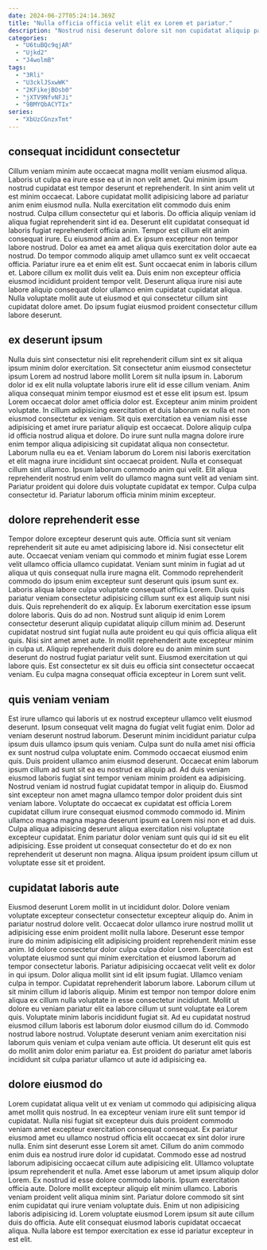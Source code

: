 ```yaml
---
date: 2024-06-27T05:24:14.369Z
title: "Nulla officia officia velit elit ex Lorem et pariatur."
description: "Nostrud nisi deserunt dolore sit non cupidatat aliquip pariatur proident labore aliqua cillum. Ex incididunt laboris consequat magna cillum proident."
categories:
  - "U6tuBQc9qjAR"
  - "Ujkd2"
  - "J4wolmB"
tags:
  - "3Rli"
  - "U3cklJSxwWK"
  - "2KFikejBOsb0"
  - "jXTV9NfvNFJi"
  - "9BMYQbACYTIx"
series:
  - "XbUzCGnzxTmt"
---
```



## consequat incididunt consectetur

Cillum veniam minim aute occaecat magna mollit veniam eiusmod aliqua. Laboris ut culpa ea irure esse ea ut in non velit amet. Qui minim ipsum nostrud cupidatat est tempor deserunt et reprehenderit. In sint anim velit ut est minim occaecat. Labore cupidatat mollit adipisicing labore ad pariatur anim enim eiusmod nulla.
Nulla exercitation elit commodo duis enim nostrud. Culpa cillum consectetur qui et laboris. Do officia aliquip veniam id aliqua fugiat reprehenderit sint id ea. Deserunt elit cupidatat consequat id laboris fugiat reprehenderit officia anim. Tempor est cillum elit anim consequat irure. Eu eiusmod anim ad. Ex ipsum excepteur non tempor labore nostrud. Dolor ea amet ea amet aliqua quis exercitation dolor aute ea nostrud.
Do tempor commodo aliquip amet ullamco sunt ex velit occaecat officia. Pariatur irure ea et enim elit est. Sunt occaecat enim in laboris cillum et. Labore cillum ex mollit duis velit ea. Duis enim non excepteur officia eiusmod incididunt proident tempor velit. Deserunt aliqua irure nisi aute labore aliquip consequat dolor ullamco enim cupidatat cupidatat aliqua. Nulla voluptate mollit aute ut eiusmod et qui consectetur cillum sint cupidatat dolore amet. Do ipsum fugiat eiusmod proident consectetur cillum labore deserunt.

## ex deserunt ipsum

Nulla duis sint consectetur nisi elit reprehenderit cillum sint ex sit aliqua ipsum minim dolor exercitation. Sit consectetur anim eiusmod consectetur ipsum Lorem ad nostrud labore mollit Lorem sit nulla ipsum in. Laborum dolor id ex elit nulla voluptate laboris irure elit id esse cillum veniam. Anim aliqua consequat minim tempor eiusmod est et esse elit ipsum est. Ipsum Lorem occaecat dolor amet officia dolor est. Excepteur anim minim proident voluptate. In cillum adipisicing exercitation et duis laborum ex nulla et non eiusmod consectetur ex veniam. Sit quis exercitation ea veniam nisi esse adipisicing et amet irure pariatur aliquip est occaecat.
Dolore aliquip culpa id officia nostrud aliqua et dolore. Do irure sunt nulla magna dolore irure enim tempor aliqua adipisicing sit cupidatat aliqua non consectetur. Laborum nulla eu ea et. Veniam laborum do Lorem nisi laboris exercitation et elit magna irure incididunt sint occaecat proident. Nulla et consequat cillum sint ullamco. Ipsum laborum commodo anim qui velit.
Elit aliqua reprehenderit nostrud enim velit do ullamco magna sunt velit ad veniam sint. Pariatur proident qui dolore duis voluptate cupidatat ex tempor. Culpa culpa consectetur id. Pariatur laborum officia minim minim excepteur.

## dolore reprehenderit esse

Tempor dolore excepteur deserunt quis aute. Officia sunt sit veniam reprehenderit sit aute eu amet adipisicing labore id. Nisi consectetur elit aute. Occaecat veniam veniam qui commodo et minim fugiat esse Lorem velit ullamco officia ullamco cupidatat. Veniam sunt minim in fugiat ad ut aliqua ut quis consequat nulla irure magna elit. Commodo reprehenderit commodo do ipsum enim excepteur sunt deserunt quis ipsum sunt ex.
Laboris aliqua labore culpa voluptate consequat officia Lorem. Duis quis pariatur veniam consectetur adipisicing cillum sunt ex est aliquip sunt nisi duis. Quis reprehenderit do ex aliquip. Ex laborum exercitation esse ipsum dolore laboris. Quis do ad non. Nostrud sunt aliquip id enim Lorem consectetur deserunt aliquip cupidatat aliquip cillum minim ad. Deserunt cupidatat nostrud sint fugiat nulla aute proident eu qui quis officia aliqua elit quis. Nisi sint amet amet aute.
In mollit reprehenderit aute excepteur minim in culpa ut. Aliquip reprehenderit duis dolore eu do anim minim sunt deserunt do nostrud fugiat pariatur velit sunt. Eiusmod exercitation ut qui labore quis. Est consectetur ex sit duis eu officia sint consectetur occaecat veniam. Eu culpa magna consequat officia excepteur in Lorem sunt velit.

## quis veniam veniam

Est irure ullamco qui laboris ut ex nostrud excepteur ullamco velit eiusmod deserunt. Ipsum consequat velit magna do fugiat velit fugiat enim. Dolor ad veniam deserunt nostrud laborum. Deserunt minim incididunt pariatur culpa ipsum duis ullamco ipsum quis veniam. Culpa sunt do nulla amet nisi officia ex sunt nostrud culpa voluptate enim. Commodo occaecat eiusmod enim quis.
Duis proident ullamco anim eiusmod deserunt. Occaecat enim laborum ipsum cillum ad sunt sit ea eu nostrud ex aliquip ad. Ad duis veniam eiusmod laboris fugiat sint tempor veniam minim proident ea adipisicing. Nostrud veniam id nostrud fugiat cupidatat tempor in aliquip do. Eiusmod sint excepteur non amet magna ullamco tempor dolor proident duis sint veniam labore. Voluptate do occaecat ex cupidatat est officia Lorem cupidatat cillum irure consequat eiusmod commodo commodo id.
Minim ullamco magna magna magna deserunt ipsum ea Lorem nisi non et ad duis. Culpa aliqua adipisicing deserunt aliqua exercitation nisi voluptate excepteur cupidatat. Enim pariatur dolor veniam sunt quis qui id sit eu elit adipisicing. Esse proident ut consequat consectetur do et do ex non reprehenderit ut deserunt non magna. Aliqua ipsum proident ipsum cillum ut voluptate esse sit et proident.

## cupidatat laboris aute

Eiusmod deserunt Lorem mollit in ut incididunt dolor. Dolore veniam voluptate excepteur consectetur consectetur excepteur aliquip do. Anim in pariatur nostrud dolore velit. Occaecat dolor ullamco irure nostrud mollit ut adipisicing esse enim proident mollit nulla labore. Deserunt esse tempor irure do minim adipisicing elit adipisicing proident reprehenderit minim esse anim. Id dolore consectetur dolor culpa culpa dolor Lorem. Exercitation est voluptate eiusmod sunt qui minim exercitation et eiusmod laborum ad tempor consectetur laboris. Pariatur adipisicing occaecat velit velit ex dolor in qui ipsum.
Dolor aliqua mollit sint id elit ipsum fugiat. Ullamco veniam culpa in tempor. Cupidatat reprehenderit laborum labore. Laborum cillum ut sit minim cillum id laboris aliquip. Minim est tempor non tempor dolore enim aliqua ex cillum nulla voluptate in esse consectetur incididunt. Mollit ut dolore eu veniam pariatur elit ea labore cillum ut sunt voluptate ea Lorem quis. Voluptate minim laboris incididunt fugiat sit. Ad eu cupidatat nostrud eiusmod cillum laboris est laborum dolor eiusmod cillum do id.
Commodo nostrud labore nostrud. Voluptate deserunt veniam anim exercitation nisi laborum quis veniam et culpa veniam aute officia. Ut deserunt elit quis est do mollit anim dolor enim pariatur ea. Est proident do pariatur amet laboris incididunt sit culpa pariatur ullamco ut aute id adipisicing ea.

## dolore eiusmod do

Lorem cupidatat aliqua velit ut ex veniam ut commodo qui adipisicing aliqua amet mollit quis nostrud. In ea excepteur veniam irure elit sunt tempor id cupidatat. Nulla nisi fugiat sit excepteur duis duis proident commodo veniam amet excepteur exercitation consequat consequat. Ex pariatur eiusmod amet eu ullamco nostrud officia elit occaecat ex sint dolor irure nulla. Enim sint deserunt esse Lorem sit amet. Cillum do anim commodo enim duis ea nostrud irure dolor id cupidatat. Commodo esse ad nostrud laborum adipisicing occaecat cillum aute adipisicing elit.
Ullamco voluptate ipsum reprehenderit et nulla. Amet esse laborum ut amet ipsum aliquip dolor Lorem. Ex nostrud id esse dolore commodo laboris. Ipsum exercitation officia aute. Dolore mollit excepteur aliquip elit minim ullamco.
Laboris veniam proident velit aliqua minim sint. Pariatur dolore commodo sit sint enim cupidatat qui irure veniam voluptate duis. Enim ut non adipisicing laboris adipisicing id. Lorem voluptate eiusmod Lorem ipsum sit aute cillum duis do officia. Aute elit consequat eiusmod laboris cupidatat occaecat aliqua. Nulla labore est tempor exercitation ex esse id pariatur excepteur in est elit.

